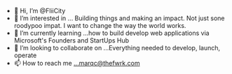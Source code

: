 - 👋 Hi, I’m @FliiCity
- 👀 I’m interested in ... Building things and making an impact.  Not just sone roodypoo impat.  I want to change the way the world works.
- 🌱 I’m currently learning ...how to build develop web applications via Microsoft's Founders and StartUps Hub
- 💞️ I’m looking to collaborate on ...Everything needed to develop, launch, operate
- 📫 How to reach me ...marqc@thefwrk.com

<!---
FliiCity/FliiCity is a ✨ special ✨ repository because its `README.md` (this file) appears on your GitHub profile.
You can click the Preview link to take a look at your changes.
--->
